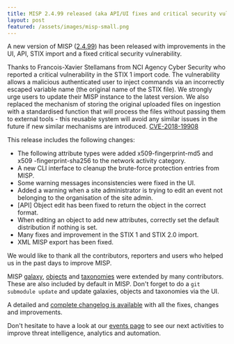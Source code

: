 ```yaml
---
title: MISP 2.4.99 released (aka API/UI fixes and critical security vulnerability fixed)
layout: post
featured: /assets/images/misp-small.png
---
```


A new version of MISP ([2.4.99](https://github.com/MISP/MISP/tree/v2.4.99)) has been released with improvements in the UI,  API, STIX import and a fixed critical security vulnerability.

Thanks to Francois-Xavier Stellamans from NCI Agency Cyber Security who reported a critical vulnerability in the STIX 1 import code. The vulnerability allows a malicious authenticated user to inject commands via an incorrectly escaped variable name (the original name of the STIX file). We strongly urge users to update their MISP instance to the latest version. We also replaced the mechanism of storing the original uploaded files on ingestion with a standardised function that will process the files without passing them to external tools - this reusable system will avoid any similar issues in the future if new similar mechanisms are introduced. [CVE-2018-19908](https://cve.circl.lu/cve/CVE-2018-19908)

This release includes the following changes:

- The following attribute types were added x509-fingerprint-md5 and x509 -fingerprint-sha256 to the network activity category.
- A new CLI interface to cleanup the brute-force protection entries from MISP.
- Some warning messages inconsistencies were fixed in the UI.
- Added a warning when a site administrator is trying to edit an event not belonging to the organisation of the site admin.
- [API] Object edit has been fixed to return the object in the correct format.
- When editing an object to add new attributes, correctly set the default distribution if nothing is set.
- Many fixes and improvement in the STIX 1 and STIX 2.0 import.
- XML MISP export has been fixed.

We would like to thank all the contributors, reporters and users who helped us in the past days to improve MISP.

MISP [galaxy](/galaxy.pdf), [objects](/objects.pdf) and [taxonomies](/taxonomies.pdf) were extended by many contributors. These are also included by default in MISP. Don't forget to do a `git submodule update` and update galaxies, objects and taxonomies via the UI.

A detailed and [complete changelog is available](http://www.misp-project.org/Changelog.txt) with all the fixes, changes and improvements.

Don't hesitate to have a look at our [events page](http://www.misp-project.org/events/) to see our next activities to improve threat intelligence, analytics and automation.


